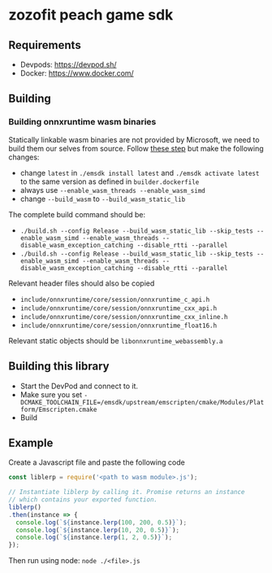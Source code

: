 # zozofit peach game sdk

## Requirements

- Devpods: https://devpod.sh/
- Docker: https://www.docker.com/

## Building

### Building onnxruntime wasm binaries

Statically linkable wasm binaries are not provided by Microsoft, we need to build them our selves from source.
Follow [these step](https://onnxruntime.ai/docs/build/web.html) but make the following changes:

- change `latest` in `./emsdk install latest` and `./emsdk activate latest` to the same version as defined in `builder.dockerfile`
- always use `--enable_wasm_threads	--enable_wasm_simd`
- change `--build_wasm` to `--build_wasm_static_lib`

The complete build command should be: 

- `./build.sh --config Release --build_wasm_static_lib --skip_tests --enable_wasm_simd --enable_wasm_threads --disable_wasm_exception_catching --disable_rtti --parallel`
- `./build.sh --config Release --build_wasm_static_lib --skip_tests --enable_wasm_simd --enable_wasm_threads --disable_wasm_exception_catching --disable_rtti --parallel`

Relevant header files should also be copied

- `include/onnxruntime/core/session/onnxruntime_c_api.h`
- `include/onnxruntime/core/session/onnxruntime_cxx_api.h`
- `include/onnxruntime/core/session/onnxruntime_cxx_inline.h`
- `include/onnxruntime/core/session/onnxruntime_float16.h`

Relevant static objects should be `libonnxruntime_webassembly.a`

## Building this library

- Start the DevPod and connect to it.
- Make sure you set `-DCMAKE_TOOLCHAIN_FILE=/emsdk/upstream/emscripten/cmake/Modules/Platform/Emscripten.cmake`
- Build

## Example

Create a Javascript file and paste the following code

```javascript
const liblerp = require('<path to wasm module>.js');

// Instantiate liblerp by calling it. Promise returns an instance
// which contains your exported function.
liblerp()
.then(instance => {
  console.log(`${instance.lerp(100, 200, 0.5)}`);
  console.log(`${instance.lerp(10, 20, 0.5)}`);
  console.log(`${instance.lerp(1, 2, 0.5)}`);
});
```

Then run using node: `node ./<file>.js`